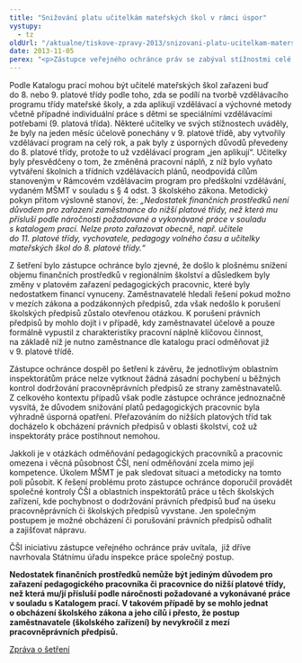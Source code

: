 ```yaml
---
title: "Snižování platu učitelkám mateřských škol v rámci úspor"
vystupy:
  - tz
oldUrl: "/aktualne/tiskove-zpravy-2013/snizovani-platu-ucitelkam-materskych-skol-v-ramci-uspor"
date: 2013-11-05
perex: "<p>Zástupce veřejného ochránce práv se zabýval stížnostmi celé řady učitelek v mateřských školách, které upozorňovaly na to, že v důsledku úsporných opatření byly hromadně přeřazovány do nižší platové třídy (z 9. platové třídy do 8. platové třídy). Nejvíce podnětů k ochránci směřovalo z Olomouckého kraje, problém se však plošně dotkl i jiných krajů v rámci celé České republiky. </p>"
---
```


<!-- imported from the old website -->

<p>Podle Katalogu prací mohou být učitelé mateřských škol zařazeni buď do 8. nebo 9. platové třídy podle toho, zda se podílí na tvorbě vzdělávacího programu třídy mateřské školy, a zda aplikují vzdělávací a výchovné metody včetně případné individuální práce s dětmi se speciálními vzdělávacími potřebami (9. platová třída). Některé učitelky ve svých stížnostech uváděly, že byly na jeden měsíc účelově ponechány v 9. platové třídě, aby vytvořily vzdělávací program na celý rok, a pak byly z úsporných důvodů převedeny do 8. platové třídy, protože to už vzdělávací program „jen aplikují“. Učitelky byly přesvědčeny o tom, že změněná pracovní náplň, z níž bylo vyňato vytváření školních a třídních vzdělávacích plánů, neodpovídá cílům stanoveným v Rámcovém vzdělávacím program pro předškolní vzdělávání, vydaném MŠMT v souladu s § 4 odst. 3 školského zákona. Metodický pokyn přitom výslovně stanoví, že:<em> „Nedostatek finančních prostředků není důvodem pro zařazení zaměstnance do nižší platové třídy, než která mu přísluší podle náročnosti požadované a vykonávané práce v souladu s katalogem prací. Nelze proto zařazovat obecně, např. učitele do 11. platové třídy, vychovatele, pedagogy volného času a učitelky mateřských škol do 8. platové třídy.“</em> </p><p>Z šetření bylo zástupce ochránce bylo zjevné, že došlo k plošnému snížení objemu finančních prostředků v regionálním školství a důsledkem byly změny v platovém zařazení pedagogických pracovnic, které byly nedostatkem financí vynuceny. Zaměstnavatelé hledali řešení pokud možno v mezích zákona a podzákonných předpisů, zda však nedošlo k porušení školských předpisů zůstalo otevřenou otázkou. K porušení právních předpisů by mohlo dojít i v případě, kdy zaměstnavatel účelově a pouze formálně vypustil z charakteristiky pracovní náplně klíčovou činnost, na základě níž je nutno zaměstnance dle katalogu prací odměňovat již v 9. platové třídě.</p><p>Zástupce ochránce dospěl po šetření k závěru, že jednotlivým oblastním inspektorátům práce nelze vytknout žádná zásadní pochybení u běžných kontrol dodržování pracovněprávních předpisů ze strany zaměstnavatelů. Z celkového kontextu případů však podle zástupce ochránce jednoznačně vysvítá, že důvodem snižování platů pedagogických pracovnic byla výhradně úsporná opatření. Přeřazováním do nižších platových tříd tak docházelo k obcházení právních předpisů v oblasti školství, což už inspektoráty práce postihnout nemohou.</p><p>Jakkoli je v otázkách odměňování pedagogických pracovníků a pracovnic omezena i věcná působnost ČŠI, není odměňování zcela mimo její kompetence. Úkolem MŠMT je pak sledovat situaci a metodicky na tomto poli působit. K řešení problému proto zástupce ochránce doporučil provádět společné kontroly ČŠI a oblastních inspektorátů práce u těch školských zařízení, kde pochybnost o dodržování právních předpisů buď na úseku pracovněprávních či školských předpisů vyvstane. Jen společným postupem je možné obcházení či porušování právních předpisů odhalit a zajišťovat nápravu. </p><p>ČŠI iniciativu zástupce veřejného ochránce práv uvítala,  již dříve navrhovala Státnímu úřadu inspekce práce společný postup.</p><p><strong>Nedostatek finančních prostředků nemůže být jediným důvodem pro zařazení pedagogického pracovníka či pracovnice do nižší platové třídy, než která mu/jí přísluší podle náročnosti požadované a vykonávané práce v souladu s Katalogem prací. V takovém případě by se mohlo jednat o obcházení školského zákona a jeho cílů i přesto, že postup zaměstnavatele (školského zařízení) by nevykročil z mezí pracovněprávních předpisů.</strong></p><p><a href="http://www.ochrance.cz/uploads-import/STANOVISKA/Ostatni-organy/2345-2012-VOP-ZZ.pdf" target="_blank">Zpráva o šetření</a></p>
